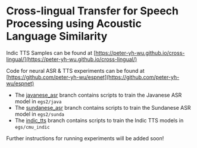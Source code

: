 # Cross-lingual Transfer for Speech Processing using Acoustic Language Similarity

Indic TTS Samples can be found at [https://peter-yh-wu.github.io/cross-lingual/](https://peter-yh-wu.github.io/cross-lingual/)

Code for neural ASR & TTS experiments can be found at [https://github.com/peter-yh-wu/espnet](https://github.com/peter-yh-wu/espnet)

 - The [javanese_asr](https://github.com/peter-yh-wu/espnet/tree/javanese_asr) branch contains scripts to train the Javanese ASR model in `egs2/java`
 - The [sundanese_asr](https://github.com/peter-yh-wu/espnet/tree/sundanese_asr) branch contains scripts to train the Sundanese ASR model in `egs2/sunda`
 - The [indic_tts](https://github.com/peter-yh-wu/espnet/tree/indic_tts) branch contains scripts to train the Indic TTS models in `egs/cmu_indic`

Further instructions for running experiments will be added soon!
